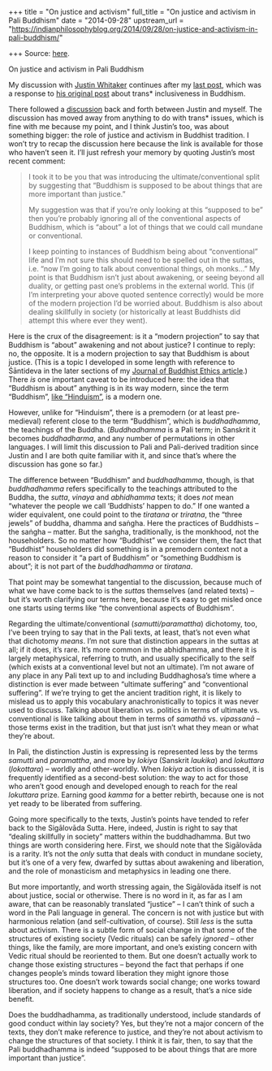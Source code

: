 +++
title = "On justice and activism"
full_title = "On justice and activism in Pali Buddhism"
date = "2014-09-28"
upstream_url = "https://indianphilosophyblog.org/2014/09/28/on-justice-and-activism-in-pali-buddhism/"

+++
Source: [here](https://indianphilosophyblog.org/2014/09/28/on-justice-and-activism-in-pali-buddhism/).

On justice and activism in Pali Buddhism

My discussion with [Justin
Whitaker](http://www.patheos.com/blogs/americanbuddhist/) continues
after my [last
post](http://loveofallwisdom.com/blog/2014/09/trans-inclusiveness-as-an-innovation-to-buddhism/),
which was a response to [his original
post](http://www.patheos.com/blogs/americanbuddhist/2014/08/transbuddhism-an-interview-with-the-creators-of-transbuddhists-org.html)
about trans\* inclusiveness in Buddhism.

There followed a
[discussion](http://indianphilosophyblog.org/2014/09/14/trans-inclusiveness-as-an-innovation-to-buddhism/#comment-39588)
back and forth between Justin and myself. The discussion has moved away
from anything to do with trans\* issues, which is fine with me because
my point, and I think Justin’s too, was about something bigger: the role
of justice and activism in Buddhist tradition. I won’t try to recap the
discussion here because the link is available for those who haven’t seen
it. I’ll just refresh your memory by quoting Justin’s most recent
comment:

> I took it to be you that was introducing the ultimate/conventional
> split by suggesting that “Buddhism is supposed to be about things that
> are more important than justice.”
>
> My suggestion was that if you’re only looking at this “supposed to be”
> then you’re probably ignoring all of the conventional aspects of
> Buddhism, which is “about” a lot of things that we could call mundane
> or conventional.
>
> I keep pointing to instances of Buddhism being about “conventional”
> life and I’m not sure this should need to be spelled out in the
> suttas, i.e. “now I’m going to talk about conventional things, oh
> monks…” My point is that Buddhism isn’t just about awakening, or
> seeing beyond all duality, or getting past one’s problems in the
> external world. This (if I’m interpreting your above quoted sentence
> correctly) would be more of the modern projection I’d be worried
> about. Buddhism is also about dealing skillfully in society (or
> historically at least Buddhists did attempt this where ever they
> went).

Here is the crux of the disagreement: is it a “modern projection” to say
that Buddhism is “about” awakening and not about justice? I continue to
reply: no, the opposite. It is a modern projection to say that Buddhism
is about justice. (This is a topic I developed in some length with
reference to Śāntideva in the later sections of my [Journal of Buddhist
Ethics
article](http://blogs.dickinson.edu/buddhistethics/2013/11/14/santideva-on-gifts-altruism-and-poverty/).)
There *is* one important caveat to be introduced here: the idea that
“Buddhism is about” anything is in its way modern, since the term
“Buddhism”, [like
“Hinduism”](http://loveofallwisdom.com/blog/2009/08/did-hinduism-exist/),
is a modern one.

However, unlike for “Hinduism”, there is a premodern (or at least
pre-medieval) referent close to the term “Buddhism”, which is
*buddhadhamma*, the teachings of the Buddha. (*Buddhadhamma* is a Pali
term; in Sanskrit it becomes *buddhadharma*, and any number of
permutations in other languages. I will limit this discussion to Pali
and Pali-derived tradition since Justin and I are both quite familiar
with it, and since that’s where the discussion has gone so far.)

The difference between “Buddhism” and *buddhadhamma*, though, is that
*buddhadhamma* refers specifically to the teachings attributed to the
Buddha, the *sutta*, *vinaya* and *abhidhamma* texts; it does *not* mean
“whatever the people we call ‘Buddhists’ happen to do.” If one wanted a
wider equivalent, one could point to the *tiratana* or *triratna*, the
“three jewels” of buddha, dhamma and saṅgha. Here the practices of
Buddhists – the saṅgha – matter. But the saṅgha, traditionally, is the
monkhood, not the householders. So no matter how “Buddhist” we consider
them, the fact that “Buddhist” householders did something is in a
premodern context not a reason to consider it “a part of Buddhism” or
“something Buddhism is about”; it is not part of the *buddhadhamma* or
*tiratana*.

That point may be somewhat tangential to the discussion, because much of
what we have come back to is the *sutta*s themselves (and related texts)
– but it’s worth clarifying our terms here, because it’s easy to get
misled once one starts using terms like “the conventional aspects of
Buddhism”.

Regarding the ultimate/conventional (*samutti/paramattha*) dichotomy,
too, I’ve been trying to say that in the Pali texts, at least, that’s
not even what that dichotomy *means*. I’m not sure that distinction
appears in the suttas at all; if it does, it’s rare. It’s more common in
the abhidhamma, and there it is largely metaphysical, referring to
truth, and usually specifically to the self (which exists at a
conventional level but not an ultimate). I’m not aware of any place in
any Pali text up to and including Buddhaghosa’s time where a distinction
is ever made between “ultimate suffering” and “conventional suffering”.
If we’re trying to get the ancient tradition right, it is likely to
mislead us to apply this vocabulary anachronistically to topics it was
never used to discuss. Talking about liberation vs. politics in terms of
ultimate vs. conventional is like talking about them in terms of
*samathā* vs. *vipassanā* – those terms exist in the tradition, but that
just isn’t what they mean or what they’re about.

In Pali, the distinction Justin is expressing is represented less by the
terms *samutti* and *paramattha*, and more by *lokiya* (Sanskrit
*laukika*) and *lokuttara* (*lokottara*) – worldly and other-worldly.
When *lokiya* action is discussed, it is frequently identified as a
second-best solution: the way to act for those who aren’t good enough
and developed enough to reach for the real *lokuttara* prize. Earning
good *kamma* for a better rebirth, because one is not yet ready to be
liberated from suffering.

Going more specifically to the texts, Justin’s points have tended to
refer back to the Sigālovāda Sutta. Here, indeed, Justin is right to say
that “dealing skillfully in society” matters within the buddhadhamma.
But two things are worth considering here. First, we should note that
the Sigālovāda is a rarity. It’s not the *only* sutta that deals with
conduct in mundane society, but it’s one of a very few, dwarfed by
suttas about awakening and liberation, and the role of monasticism and
metaphysics in leading one there.

But more importantly, and worth stressing again, the Sigālovāda itself
is not about justice, social or otherwise. There is no word in it, as
far as I am aware, that can be reasonably translated “justice” – I can’t
think of such a word in the Pali language in general. The concern is not
with justice but with harmonious relation (and self-cultivation, of
course). Still *less* is the sutta about activism. There is a subtle
form of social change in that some of the structures of existing society
(Vedic rituals) can be safely *ignored* – other things, like the family,
are more important, and one’s existing concern with Vedic ritual should
be reoriented to them. But one doesn’t actually work to change those
existing structures – beyond the fact that perhaps if one changes
people’s minds toward liberation they might ignore those structures too.
One doesn’t work towards social change; one works toward liberation, and
if society happens to change as a result, that’s a nice side benefit.

Does the buddhadhamma, as traditionally understood, include standards of
good conduct within lay society? Yes, but they’re not a major concern of
the texts, they don’t make reference to justice, and they’re not about
activism to change the structures of that society. I think it is fair,
then, to say that the Pali buddhadhamma is indeed “supposed to be about
things that are more important than justice”.
